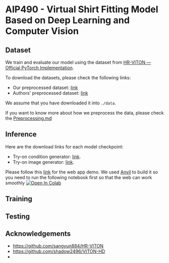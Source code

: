 # AIP490 - Virtual Shirt Fitting Model Based on Deep Learning and Computer Vision

## Dataset
We train and evaluate our model using the dataset from [HR-VITON — Official PyTorch Implementation](https://drive.google.com/file/d/11d1IKZ-jsK9mx0BSQmxrEqLxAA00C3IO/view?usp=drive_link).

To download the datasets, please check the following links:
- Our preprocessed dataset: [link](https://drive.google.com/file/d/1iHoiyTnRF2lMFN95f37s8-4G2-Plp5Zb/view?usp=sharing)
- Authors' preprocessed dataset: [link](https://drive.google.com/file/d/190xa7nb92KNWc4EF9pxP0YJ8pWu1NkU8/view?usp=sharing)

We assume that you have downloaded it into `./data`.

If you want to know more about how we preprocess the data, please check the [Preprocessing.md](https://github.com/ntad27/AIP490/blob/main/Preprocessing.md)

## Inference
Here are the download links for each model checkpoint:
- Try-on condition generator: [link](https://drive.google.com/file/d/1l81F7eShSg5mOorpwY5xEWla06KaQ76Y/view?usp=sharing).
- Try-on image generator: [link]().

Please follow this [link](https://virtual-shirt-fitting.anvil.app/) for the web app demo. We used [Anvil](https://anvil.works/) to build it so you need to run the following notebook first so that the web can work smoothly 
<a target="_blank" href="https://colab.research.google.com/drive/1nmDHjGH3HKEmawXWdyooWNcGBl9qtFv8?usp=sharing">
  <img src="https://colab.research.google.com/assets/colab-badge.svg" alt="Open In Colab"/>
</a>

## Training
## Testing
## Acknowledgements
- https://github.com/sangyun884/HR-VITON
- https://github.com/shadow2496/VITON-HD
- 
